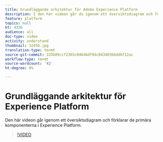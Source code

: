 ```yaml
---
title: Grundläggande arkitektur för Adobe Experience Platform
description: I den här videon går du igenom ett översiktsdiagram och förklarar de viktigaste komponenterna i Adobe Experience Platform.
feature: platform
topics: null
kt: 4336
audience: all
doc-type: video
activity: understand
thumbnail: 32456.jpg
translation-type: tm+mt
source-git-commit: 333b89ccf2365c04646df9dc0434036bdd6f12ac
workflow-type: tm+mt
source-wordcount: '42'
ht-degree: 0%

---
```



# Grundläggande arkitektur för Experience Platform

Den här videon går igenom ett översiktsdiagram och förklarar de primära komponenterna i Experience Platform.

>[!VIDEO](https://video.tv.adobe.com/v/32456?quality=12&learn=on)